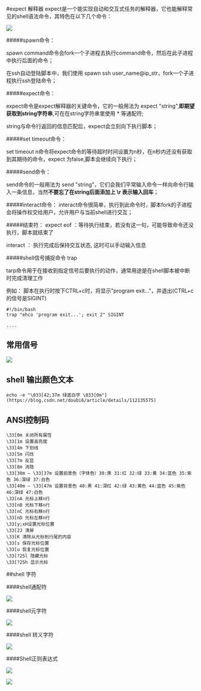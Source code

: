 #expect 解释器
expect是一个能实现自动和交互式任务的解释器，它也能解释常见的shell语法命令，其特色在以下几个命令：

![](https://upload-images.jianshu.io/upload_images/6943526-4491305c0fcef675.png?imageMogr2/auto-orient/strip%7CimageView2/2/w/1240)

#####spawn命令：

spawn command命令会fork一个子进程去执行command命令，然后在此子进程中执行后面的命令；

在ssh自动登陆脚本中，我们使用 spawn ssh user_name@ip_str，fork一个子进程执行ssh登陆命令；

#####expect命令：

expect命令是expect解释器的关键命令，它的一般用法为 expect "string",**即期望获取到string字符串**,可在在string字符串里使用 * 等通配符;

string与命令行返回的信息匹配后，expect会立刻向下执行脚本；

#####set timeout命令：

set timeout n命令将expect命令的等待超时时间设置为n秒，在n秒内还没有获取到其期待的命令，expect 为false,脚本会继续向下执行；

#####send命令：

send命令的一般用法为 send "string"，它们会我们平常输入命令一样向命令行输入一条信息，当然**不要忘了在string后面添加上 \r 表示输入回车**；

#####interact命令：
interact命令很简单，执行到此命令时，脚本fork的子进程会将操作权交给用户，允许用户与当前shell进行交互；

#####结束符：
expect eof ：等待执行结束，若没有这一句，可能导致命令还没执行，脚本就结束了

interact ： 执行完成后保持交互状态, 这时可以手动输入信息

#####shell信号捕捉命令 trap

tarp命令用于在接收到指定信号后要执行的动作，通常用途是在shell脚本被中断时完成清理工作

例如：
脚本在执行时按下CTRL+c时，将显示"program exit…"，并退出(CTRL+c的信号是SIGINT)

```
#!/bin/bash
trap "ehco 'program exit...'; exit 2" SIGINT

....
```

## 常用信号

![](https://upload-images.jianshu.io/upload_images/6943526-b03a3a90db5d9289.png?imageMogr2/auto-orient/strip%7CimageView2/2/w/1240)

## shell 输出颜色文本
```
echo -e "\033[42;37m 绿底白字 \033[0m"](https://blog.csdn.net/doubi6/article/details/112135575)
```

## ANSI控制码
```
\33[0m 关闭所有属性
\33[1m 设置高亮度
\33[4m 下划线
\33[5m 闪烁
\33[7m 反显
\33[8m 消隐
\33[30m – \33[37m 设置前景色（字体色）30:黑 31:红 32:绿 33:黄 34:蓝色 35:紫色 36:深绿 37:白色
\33[40m – \33[47m 设置背景色 40:黑 41:深红 42:绿 43:黄色 44:蓝色 45:紫色 46:深绿 47:白色
\33[nA 光标上移n行
\33[nB 光标下移n行
\33[nC 光标右移n行
\33[nD 光标左移n行
\33[y;xH设置光标位置
\33[2J 清屏
\33[K 清除从光标到行尾的内容
\33[s 保存光标位置
\33[u 恢复光标位置
\33[?25l 隐藏光标
\33[?25h 显示光标
```
##shell 字符

####shell通配符

![](https://upload-images.jianshu.io/upload_images/6943526-c8fab68036f3b0dc.png?imageMogr2/auto-orient/strip%7CimageView2/2/w/1240)

####shell元字符

![](https://upload-images.jianshu.io/upload_images/6943526-e5abafa50d7af672.png?imageMogr2/auto-orient/strip%7CimageView2/2/w/1240)

####shell 转义字符

![](https://upload-images.jianshu.io/upload_images/6943526-0ed80112dc9d4a15.png?imageMogr2/auto-orient/strip%7CimageView2/2/w/1240)

####Shell正则表达式

![](https://upload-images.jianshu.io/upload_images/6943526-89fbb1046eab8e8d.png?imageMogr2/auto-orient/strip%7CimageView2/2/w/1240)

![](https://upload-images.jianshu.io/upload_images/6943526-c6f088bd30ffedbd.gif?imageMogr2/auto-orient/strip)
